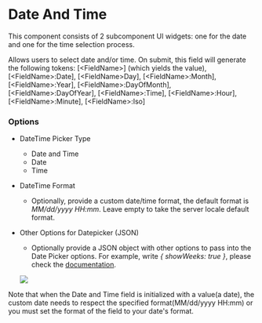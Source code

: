 # Date And Time

This component consists of 2 subcomponent UI widgets: one for the date and one for the time selection process.

Allows users to select date and/or time. On submit, this field will generate the following tokens: \[&lt;FieldName&gt;\] \(which yields the value\), \[&lt;FieldName&gt;:Date\], \[&lt;FieldName&gt;Day\], \[&lt;FieldName&gt;:Month\], \[&lt;FieldName&gt;:Year\], \[&lt;FieldName&gt;:DayOfMonth\], \[&lt;FieldName&gt;:DayOfYear\], \[&lt;FieldName&gt;:Time\], \[&lt;FieldName&gt;:Hour\], \[&lt;FieldName&gt;:Minute\], \[&lt;FieldName&gt;:Iso\]

### Options

* DateTime Picker Type 
  * Date and Time
  * Date
  * Time
* DateTime Format

  * Optionally, provide a custom date/time format, the default format is _MM/dd/yyyy HH:mm_. Leave empty to take the server locale default format.

* Other Options for Datepicker \(JSON\)

  * Optionally provide a JSON object with other options to pass into the Date Picker options. For example, write _{ showWeeks: true }_, please check the [documentation](https://github.com/Gillardo/bootstrap-ui-datetime-picker).

  ![](https://s3.amazonaws.com/static.dnnsharp.com/documentation/2017/07/chrome_2017-07-07_12-29-10.png)

Note that when the Date and Time field is initialized with a value(a date), the custom date needs to respect the specified format(MM/dd/yyyy HH:mm) or you must set the format of the field to your date's format.

